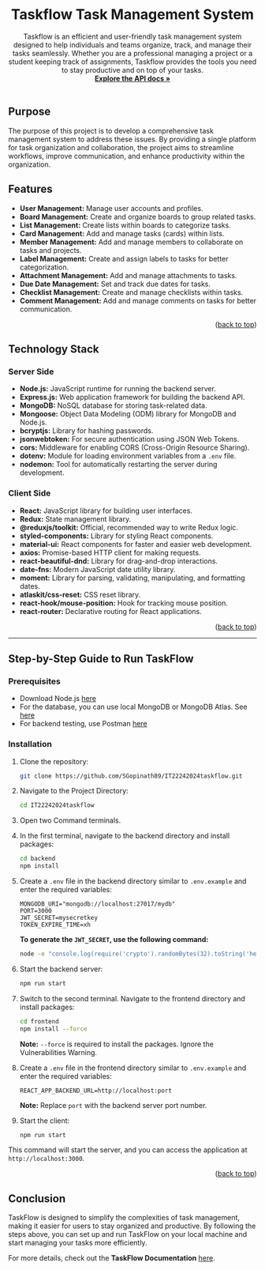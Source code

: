 <a name="readme-top"></a>
<div align="center">
  <h1 align="center">Taskflow Task Management System</h1>

  <p align="center">
Taskflow is an efficient and user-friendly task management system designed to help individuals and teams organize, track, and manage their tasks seamlessly. Whether you are a professional managing a project or a student keeping track of assignments, Taskflow provides the tools you need to stay productive and on top of your tasks.
    <br />
    <a href="https://documenter.getpostman.com/view/34110602/2sA3XJkQ2z"><strong>Explore the API docs »</strong></a>
    <br />
    <br />
  <!--<a href="https://github.com/othneildrew/Best-README-Template">View Demo</a> -->
    
  </p>
</div>

<!-- TABLE OF CONTENTS 
<details>
  <summary>Table of Contents</summary>
  <ol>
    <li><a href="##Purpose">Purpose</a></li>
    <li> <a href="#Features">Features</a></li>
    <li>
      <a href="#Technology Stack">Technology Stack</a>
      <ul>
        <li><a href="#Server Side">Server Side</a></li>
        <li><a href="#Client Side">Client Side</a></li>
      </ul>
    </li>
    <li><a href="#Step-by-Step Guide to Run TaskFlow">Step-by-Step Guide to Run TaskFlow</a></li>
    <ul>
        <li><a href="#Prerequisites">Prerequisites</a></li>
        <li><a href="#Installation">Installation</a></li>
    </ul>
    <li><a href="#roadmap">Roadmap</a></li>
    <li><a href="#contributing">Contributing</a></li>
    <li><a href="#license">License</a></li>
    <li><a href="#contact">Contact</a></li>
    <li><a href="#acknowledgments">Acknowledgments</a></li>
  </ol>
</details>
-->
## Purpose

The purpose of this project is to develop a comprehensive task management system to address these issues. By providing a single platform for task organization and collaboration, the project aims to streamline workflows, improve communication, and enhance productivity within the organization.

## Features

- **User Management:** Manage user accounts and profiles.
- **Board Management:** Create and organize boards to group related tasks.
- **List Management:** Create lists within boards to categorize tasks.
- **Card Management:** Add and manage tasks (cards) within lists.
- **Member Management:** Add and manage members to collaborate on tasks and projects.
- **Label Management:** Create and assign labels to tasks for better categorization.
- **Attachment Management:** Add and manage attachments to tasks.
- **Due Date Management:** Set and track due dates for tasks.
- **Checklist Management:** Create and manage checklists within tasks.
- **Comment Management:** Add and manage comments on tasks for better communication.

<p align="right">(<a href="#readme-top">back to top</a>)</p>

## Technology Stack

### Server Side

- **Node.js:** JavaScript runtime for running the backend server.
- **Express.js:** Web application framework for building the backend API.
- **MongoDB:** NoSQL database for storing task-related data.
- **Mongoose:** Object Data Modeling (ODM) library for MongoDB and Node.js.
- **bcryptjs:** Library for hashing passwords.
- **jsonwebtoken:** For secure authentication using JSON Web Tokens.
- **cors:** Middleware for enabling CORS (Cross-Origin Resource Sharing).
- **dotenv:** Module for loading environment variables from a `.env` file.
- **nodemon:** Tool for automatically restarting the server during development.

### Client Side

- **React:** JavaScript library for building user interfaces.
- **Redux:** State management library.
- **@reduxjs/toolkit:** Official, recommended way to write Redux logic.
- **styled-components:** Library for styling React components.
- **material-ui:** React components for faster and easier web development.
- **axios:** Promise-based HTTP client for making requests.
- **react-beautiful-dnd:** Library for drag-and-drop interactions.
- **date-fns:** Modern JavaScript date utility library.
- **moment:** Library for parsing, validating, manipulating, and formatting dates.
- **atlaskit/css-reset:** CSS reset library.
- **react-hook/mouse-position:** Hook for tracking mouse position.
- **react-router:** Declarative routing for React applications.

<p align="right">(<a href="#readme-top">back to top</a>)</p>

---

## Step-by-Step Guide to Run TaskFlow

### Prerequisites

- Download Node.js [here](https://nodejs.org/en/download/)
- For the database, you can use local MongoDB or MongoDB Atlas. See [here](https://www.mongodb.com/)
- For backend testing, use Postman [here](https://www.postman.com/downloads/)

### Installation

1. Clone the repository:

    ```sh
    git clone https://github.com/SGopinath89/IT22242024taskflow.git
    ```

2. Navigate to the Project Directory:

    ```sh
    cd IT22242024taskflow
    ```

3. Open two Command terminals.

4. In the first terminal, navigate to the backend directory and install packages:

    ```sh
    cd backend
    npm install
    ```

5. Create a `.env` file in the backend directory similar to `.env.example` and enter the required variables:

    ```env
    MONGODB_URI="mongodb://localhost:27017/mydb"
    PORT=3000
    JWT_SECRET=mysecretkey
    TOKEN_EXPIRE_TIME=xh
    ```

    **To generate the `JWT_SECRET`, use the following command:**

    ```sh
    node -e "console.log(require('crypto').randomBytes(32).toString('hex'))"
    ```

6. Start the backend server:

    ```sh
    npm run start
    ```

7. Switch to the second terminal. Navigate to the frontend directory and install packages:

    ```sh
    cd frontend
    npm install --force
    ```

    **Note:** `--force` is required to install the packages. Ignore the Vulnerabilities Warning.

8. Create a `.env` file in the frontend directory similar to `.env.example` and enter the required variables:

    ```env
    REACT_APP_BACKEND_URL=http://localhost:port
    ```

    **Note:** Replace `port` with the backend server port number.

9. Start the client:

    ```sh
    npm run start
    ```

This command will start the server, and you can access the application at `http://localhost:3000`.

<p align="right">(<a href="#readme-top">back to top</a>)</p>

## Conclusion

TaskFlow is designed to simplify the complexities of task management, making it easier for users to stay organized and productive. By following the steps above, you can set up and run TaskFlow on your local machine and start managing your tasks more efficiently.

For more details, check out the **TaskFlow Documentation** [here](https://documenter.getpostman.com/view/34110602/2sA3XJkQ2z).
